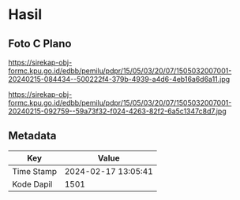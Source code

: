 # Hasil

## Foto C Plano

https://sirekap-obj-formc.kpu.go.id/edbb/pemilu/pdpr/15/05/03/20/07/1505032007001-20240215-084434--500222f4-379b-4939-a4d6-4eb16a6d6a11.jpg

https://sirekap-obj-formc.kpu.go.id/edbb/pemilu/pdpr/15/05/03/20/07/1505032007001-20240215-092759--59a73f32-f024-4263-82f2-6a5c1347c8d7.jpg


## Metadata

| Key        | Value               |
| ---------- | ------------------- |
| Time Stamp | 2024-02-17 13:05:41 |
| Kode Dapil | 1501                |



